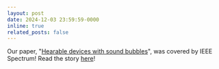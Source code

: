 ```yaml
---
layout: post
date: 2024-12-03 23:59:59-0000
inline: true
related_posts: false
---
```


Our paper, "[Hearable devices with sound bubbles](https://www.nature.com/articles/s41928-024-01276-z)", was covered by IEEE Spectrum! Read the story [here](https://spectrum.ieee.org/noise-cancelling-headphones)!
 
